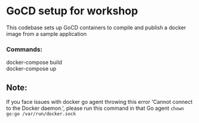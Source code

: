 # GoCD setup for workshop

This codebase sets up GoCD containers to compile and publish a
docker image from a sample application


### Commands:

 docker-compose build <br/>
 docker-compose up <br/>

## Note: 
If you face issues with docker go agent throwing this error 'Cannot connect to the Docker daemon.',
please run this command in that Go agent ```chown go:go /var/run/docker.sock```

